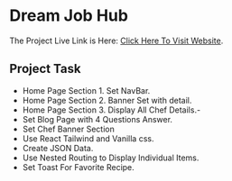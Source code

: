 # Dream Job Hub

The Project Live Link is Here: [Click Here To Visit Website](https://the-cooks-corner.web.app).

## Project Task

-  Home Page Section 1. Set NavBar.
-  Home Page Section 2.  Banner Set with detail.
-  Home Page Section 3. Display All Chef Details.-  
-  Set Blog Page with 4 Questions Answer.
-  Set Chef Banner Section
-  Use React Tailwind and Vanilla css.
-  Create JSON Data.
-  Use Nested Routing to Display Individual Items.
-  Set Toast For Favorite Recipe.